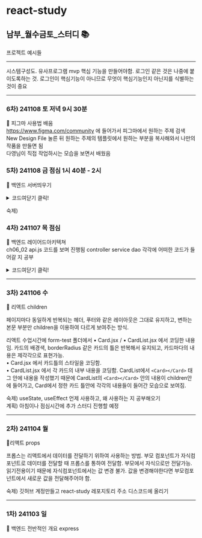 # react-study
## 남부_월수금토_스터디 📚

프로젝트 예시들

---
시스템구성도. 유사프로그램
mvp 핵심 기능을 만들어야함.
로그인 같은 것은 나중에 붙이도록하는 것. 로그인이 핵심기능이 아니므로
무엇이 핵심기능인지 아닌지를 식별하는 것이 중요

---
### 6차) 241108 토 저녁 9시 30분

🌈 피그마 사용법 배움   
https://www.figma.com/community 에 들어가서 피그마에서 원하는 주제 검색   
New Design File 눌른 뒤 원하는 주제의 템플릿에서 원하는 부분을 복사해와서 나만의 작품을 만들면 됨   
다영님이 직접 작업하시는 모습을 보면서 배웠음   

### 5차) 241108 금 점심 1시 40분 - 2시
📘 백엔드 서버띄우기   
<details>
<summary> 코드여닫기 클릭!</summary>
    const express = require('express');

const PORT = 3000;

const app = express();

app.listen(PORT, ()=>{
    console.log(`server start`)
})
</details>

숙제)

### 4차) 241107 목 점심
📘 백엔드 레이어드아키텍쳐   
ch06_02 api.js 코드를 보며 진행됨   controller service dao 각각에 어떠한 코드가 들어갈 지 공부

<details>
<summary> 코드여닫기 클릭!</summary>


ch06_02 api.js

const express = require("express");
const fs = require("fs");
var moment = require("moment");
const sqlite3 = require("sqlite3");
const path = require("path");

// database setting부분임 
// dao로 빠지는 게 이 부분임. 디비설정이 컨피그로빠짐
const db_name = path.join(__dirname, "post.db");

///데이터베이스 생성
const db = new sqlite3.Database(db_name); 
//


var app = express();
const PORT = 3000;

//app.use에 들어가는 게 미들웨어. 데이터를 주고받을 때 중간에서 도움 주는 것. 미들웨어 사용하겠다.
app.use(express.json());

//
const create_sql = `
    CREATE TABLE if not exists posts (
        id INTEGER PRIMARY KEY AUTOINCREMENT, 
        title VARCHAR(255), 
        content TEXT, 
        writer TEXT,
        write_date TEXT,
        count integer default 0
    )`;

    //app.js에 들어갈 내용
db.serialize(() => {
  db.run(create_sql);
});

app.get("/posts", (req, res) => {
  let p = req.query.page;

  const page = req.query.page ? parseInt(req.query.page) : 1;
  const limit = 5;
  const offset = (page - 1) * limit;

  let sql = `select id, title, content, writer, write_date 
        from posts ORDER BY write_date DESC LIMIT ? OFFSET ? `;

  db.all(sql, [limit, offset], (err, rows) => {
    if (err) {
      console.error(err.message);
      res.status(500).send("Internal Server Error");
    } else {
      db.get(`SELECT COUNT(*) as count FROM posts`, (err, row) => {
        if (err) {
          console.error(err);
          res.status(500).send("Internal Server Error");
        } else {
          // 이 sql문이 dao로 빠지는 것. 디비와 가장 가깝게 처리하는게 dao로 들어가는 코드.
          const total = row.count;
          //이렇게 토탈을 리미트로 나누듯이
          //받아온 데이터를 처리해주는 게 service코드에서 하는 것. 받아온 데이터를 좀 재가공하는 역할이 서비스에서 함.
          const totalPages = Math.ceil(total / limit);
          res.json({ items: rows, currentPage: page, totalPages });
        }
      });
    }
  });
});

// 컨트롤러는 req로 받아와서 res로 넘기는 역할을 수행. 컨트롤러에서 req, res가 필수.
// 컨트롤러에서 바디, 파람스 등등 받아오는 걸 처리 // 하고 다시 res로 프론트로 넘겨주는 걸 하는 역할.
// req,res성공실패 표시. 컨트롤러에서.

app.get("/posts/:id", (req, res) => {
  const id = req.params.id;

  let sql = `select id, title, content, writer, write_date, count from posts where id = ${id}`;
  console.log(`id => ${id}, sql => ${sql}`);
  let detail = {};
  db.run(`update board set count = count + 1 where id = ${id}`, (err) => {});
  db.all(sql, [], (err, rows) => {
    // 6. run query
    if (err) {
      console.error(err.message);
    }
    // console.log(rows);
    rows.forEach((row) => {
      detail = row;
    });
    console.log(detail);
    res.json({ item: detail }); // 8. render page with data
  });
});

// router에 들어가는 게 이 부분.
//req, res가 컨트롤러에서 받아지는 함수의 기본적인 매개변수가 되는 것. 이것은 고정적인 것.
app.post("/posts", (req, res) => {
  //이 부분은 컨트롤러에서 실행됨
  console.log("/write post", req.body);

  const write_date = moment().format("YYYY-MM-DD");

  //dao로 빠짐. model이라고 부르기도함. 디비를 직접 조작하는 부분.
  let sql = `insert into posts(title, content, writer, write_date) 
        values('${req.body.title}', '${req.body.content}', 'tester', '${write_date}')`;
  db.run(sql, (err) => {
    if (err) {
      console.error(err);
    }
    console.log(`A row has been inserted with rowid ${this.lastID}`);
    //res,req는 컨트롤러에서 처리
    res.redirect("/posts");
  });
});

app.put("/posts/:id", (req, res) => {
  const id = req.params.id;

  let sql = `update posts set title = '${req.body.title}', content = '${req.body.content}' where id = ${id}`;
  db.run(sql, (err) => {
    if (err) {
      console.error(err);
    }
    console.log(`A row has been updated with rowid ${this.lastID}`);
    res.redirect("/list");
  });
});

app.delete("/posts/:id", (req, res) => {
  const id = req.params.id;

  let sql = `delete from posts where id = ${id}`;
  db.run(sql, (err) => {
    if (err) {
      console.error(err);
    }
    console.log(`A row has been deleted with rowid ${this.lastID}`);
    res.redirect("/list");
  });
});

//서버키는 것
app.listen(PORT);
console.log("Server is listening on port 3000");

</details>



---

### 3차) 241106 수
📗 리액트 children

페이지마다 동일하게 반복되는 헤더, 푸터와 같은 레이아웃은 그대로 유지하고,
변하는 본문 부분만 children을 이용하여 다르게 보여주는 방식.

리액트 수업시간에 form-test 폴더에서 • Card.jsx / • CardList.jsx 에서 코딩한 내용임. 카드의 배경색, borderRadius 같은 카드의 틀은 반복해서 유지되고, 카드마다의 내용은 제각각으로 표현가능.   
  • Card.jsx 에서 카드틀의 스타일을 코딩함.   
  • CardList.jsx 에서 각 카드의 내부 내용을 코딩함. CardList에서 `<Card></Card>` 태그 안에 내용을 작성했기 때문에 CardList의 `<Card></Card>` 안의 내용이 children안에 들어가고, Card에서 정한 카드 틀안에 각각의 내용들이 들어간 모습으로 보여짐. 

숙제) useState, useEffect 언제 사용하고, 왜 사용하는 지 공부해오기   
계획) 아침이나 점심시간에 추가 스터디 진행할 예정

---
### 2차) 241104 월
📗리액트 props

프롭스는 리액트에서 데이터를 전달하기 위하여 사용하는 방법.
부모 컴포넌트가 자식컴포넌트로 데이터를 전달할 때 프롭스를 통하여 전달함. 부모에서 자식으로만 전달가능. 
읽기전용이기 때문에 자식컴포넌트에서는 값 변경 불가. 값을 변경해야한다면 부모컴포넌트에서 새로운 값을 전달해주어야 함.

숙제) 깃허브 계정만들고 react-study 레포지토리 주소 디스코드에 올리기

---
### 1차) 241103 일
📘 백엔드 전반적인 개요
express
